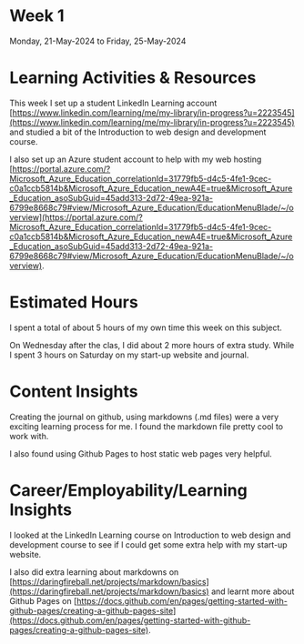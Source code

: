 # Week 1
Monday, 21-May-2024 to Friday, 25-May-2024

# Learning Activities & Resources
This week I set up a student LinkedIn Learning account [https://www.linkedin.com/learning/me/my-library/in-progress?u=2223545](https://www.linkedin.com/learning/me/my-library/in-progress?u=2223545) and studied a bit of the Introduction to web design and development course.

I also set up an Azure student account to help with my web hosting [https://portal.azure.com/?Microsoft_Azure_Education_correlationId=31779fb5-d4c5-4fe1-9cec-c0a1ccb5814b&Microsoft_Azure_Education_newA4E=true&Microsoft_Azure_Education_asoSubGuid=45add313-2d72-49ea-921a-6799e8668c79#view/Microsoft_Azure_Education/EducationMenuBlade/~/overview](https://portal.azure.com/?Microsoft_Azure_Education_correlationId=31779fb5-d4c5-4fe1-9cec-c0a1ccb5814b&Microsoft_Azure_Education_newA4E=true&Microsoft_Azure_Education_asoSubGuid=45add313-2d72-49ea-921a-6799e8668c79#view/Microsoft_Azure_Education/EducationMenuBlade/~/overview). 

# Estimated Hours
I spent a total of about 5 hours of my own time this week on this subject.

On Wednesday after the clas, I did about 2 more hours of extra study. While I spent 3 hours on Saturday on my start-up website []() and journal.

# Content Insights
Creating the journal on github, using markdowns (.md files) were a very exciting learning process for me. I found the markdown file pretty cool to work with.

I also found using Github Pages to host static web pages very helpful.

# Career/Employability/Learning Insights
I looked at the LinkedIn Learning course on Introduction to web design and development course to see if I could get some extra help with my start-up website.

I also did extra learning about markdowns on [https://daringfireball.net/projects/markdown/basics](https://daringfireball.net/projects/markdown/basics) and learnt more about Github Pages on [https://docs.github.com/en/pages/getting-started-with-github-pages/creating-a-github-pages-site](https://docs.github.com/en/pages/getting-started-with-github-pages/creating-a-github-pages-site).
